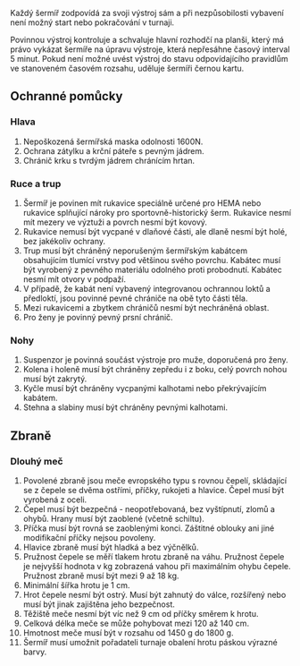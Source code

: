 Každý šermíř zodpovídá za svoji výstroj sám a při nezpůsobilosti 
vybavení není možný start nebo pokračování v turnaji.

Povinnou výstroj kontroluje a schvaluje hlavní rozhodčí na planši, který má právo vykázat
šermíře na úpravu výstroje, která nepřesáhne časový interval 5 minut. Pokud není možné
uvést výstroj do stavu odpovídajícího pravidlům ve stanoveném časovém rozsahu, uděluje
šermíři černou kartu.

## Ochranné pomůcky
### Hlava
1. Nepoškozená šermířská maska odolnosti 1600N.
2. Ochrana zátylku a krční páteře s pevným jádrem.
3. Chránič krku s tvrdým jádrem chránícím hrtan.
### Ruce a trup
1. Šermíř je povinen mít rukavice speciálně určené pro HEMA nebo rukavice splňující nároky
   pro sportovně-historický šerm. Rukavice nesmí mít mezery ve výztuži a povrch nesmí být
   kovový.
2. Rukavice nemusí být vycpané v dlaňové části, ale dlaně nesmí být holé, bez jakékoliv
   ochrany.
3. Trup musí být chráněný neporušeným šermířským kabátcem obsahujícím tlumící vrstvy pod
   většinou svého povrchu. Kabátec musí být vyrobený z pevného materiálu odolného proti
   probodnutí. Kabátec nesmí mít otvory v podpaží.
4. V případě, že kabát není vybavený integrovanou ochrannou loktů a předloktí, jsou povinné
   pevné chrániče na obě tyto části těla.
5. Mezi rukavicemi a zbytkem chráničů nesmí být nechráněná oblast.
6. Pro ženy je povinný pevný prsní chránič.
### Nohy
1. Suspenzor je povinná součást výstroje pro muže, doporučená pro ženy.
2. Kolena i holeně musí být chráněny zepředu i z boku, celý povrch nohou musí být zakrytý.
3. Kyčle musí být chráněny vycpanými kalhotami nebo překrývajícím kabátem.
4. Stehna a slabiny musí být chráněny pevnými kalhotami.
## Zbraně
### Dlouhý meč
1. Povolené zbraně jsou meče evropského typu s rovnou čepelí, skládající se z čepele se dvěma
   ostřími, příčky, rukojeti a hlavice. Čepel musí být vyrobená z oceli.
2. Čepel musí být bezpečná - neopotřebovaná, bez vyštípnutí, zlomů a ohybů. Hrany musí být
   zaoblené (včetně schiltu).
3. Příčka musí být rovná se zaoblenými konci. Záštitné oblouky ani jiné modifikační příčky
   nejsou povoleny.
4. Hlavice zbraně musí být hladká a bez výčnělků.
5. Pružnost čepele se měří tlakem hrotu zbraně na váhu. Pružnost čepele je nejvyšší hodnota
   v kg zobrazená vahou při maximálním ohybu čepele. Pružnost zbraně musí být mezi 9 až 18
   kg.
6. Minimální šířka hrotu je 1 cm.
7. Hrot čepele nesmí být ostrý. Musí být zahnutý do válce, rozšířený nebo musí být jinak
   zajištěna jeho bezpečnost.
8. Těžiště meče nesmí být víc než 9 cm od příčky směrem k hrotu.
9. Celková délka meče se může pohybovat mezi 120 až 140 cm.
10. Hmotnost meče musí být v rozsahu od 1450 g do 1800 g.
11. Šermíř musí umožnit pořadateli turnaje obalení hrotu páskou výrazné barvy.